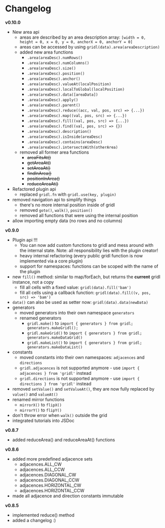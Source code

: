 # Changelog


**v0.10.0**

* New area api
    * areas are described by an area description array: `[width = 0, height = 0, x = 0, y = 0, anchorX = 0, anchorY = 0]`
    * areas can be accessed by using `gridl(data).area(areaDescription)` 
    * added new area functions
        * `.area(areaDesc).numRows()`
        * `.area(areaDesc).numColumns()`
        * `.area(areaDesc).size()`
        * `.area(areaDesc).position()`
        * `.area(areaDesc).anchor()`
        * `.area(areaDesc).valueAt(localPosition)`
        * `.area(areaDesc).localToGlobal(localPosition)`
        * `.area(areaDesc).data([areaData])`
        * `.area(areaDesc).apply()`
        * `.area(areaDesc).parent()`
        * `.area(areaDesc).reduce((acc, val, pos, src) => {...})`
        * `.area(areaDesc).map((val, pos, src) => {...})`
        * `.area(areaDesc).fill((val, pos, src) => {...})`
        * `.area(areaDesc).find((val, pos, src) => {})`
        * `.area(areaDesc).description()`
        * `.area(areaDesc).isInside(areaDesc)`
        * `.area(areaDesc).contains(areaDesc)`
        * `.area(areaDesc).intersectsWith(otherArea)`
    * removed all former area functions
        * ~~areaFitsAt()~~
        * ~~getAreaAt()~~
        * ~~setAreaAt()~~
        * ~~findInArea()~~
        * ~~positionInArea()~~
        * ~~reduceAreaAt()~~
* Refactored plugin api
    * replaced `gridl.fn` with `gridl.use(key, plugin)`
* removed navigation api to simplify things
    * there's no more internal position inside of gridl
    * removed `goto()`, `walk()`, `position()`
    * removed all functions that were using the internal position
* allow importing empty data (no rows and no columns)

**v0.9.0**

* Plugin api !!!
    * You can now add custom functions to gridl and mess around with the internal state. Note: all responsibility lies with the plugin creator!
    * heavy internal refactoring (every public gridl function is now implemented via a core plugin)
    * support for namespaces: functions can be scoped with the name of the plugin
* new `fill()` method: similar to map/forEach, but returns the **current** gridl instance, not a copy
    * fill all cells with a fixed value: `gridl(data).fill('bam')`
    * fill all cells using a callback function: `gridl(data).fill((v, pos, src) => 'bam')`
* `data()` can also be used as setter now: `gridl(data).data(newData)`
* generators
    * moved generators into their own namespace `generators`
    * renamed generators
        * `gridl.make()` to `import { generators } from gridl; generators.makeGridl();`
        * `gridl.makeGrid()` to `import { generators } from gridl; generators.makeDataGrid()`
        * `gridl.makeList()` to `import { generators } from gridl; generators.makeDataList()`
* constants
    * moved constants into their own namespaces: `adjacences` and `directions`
    * `gridl.adjacences` is not supported anymore - use `import { adjacences } from 'gridl'` instead
    * `gridl.directions` is not supported anymore - use `import { directions } from 'gridl'` instead
* removed `setValue()` and `setValueAt()`, they are now fully replaced by `value()` and `valueAt()`
* renamed mirror functions
    * `mirrorX()` to `flipX()`
    * `mirrorY()` to `flipY()`
* don't throw error when `walk()` outside the grid
* integrated tutorials into JSDoc

**v0.8.7**

* added reduceArea() and reduceAreaAt() functions

**v0.8.6**

* added more predefined adjacence sets
    * adjacences.ALL_CW
    * adjacences.ALL_CCW
    * adjacences.DIAGONAL_CW
    * adjacences.DIAGONAL_CCW
    * adjacences.HORIZONTAL_CW
    * adjacences.HORIZONTAL_CCW
* made all adjacence and direction constants immutable

**v0.8.5**

* implemented reduce() method
* added a changelog :)